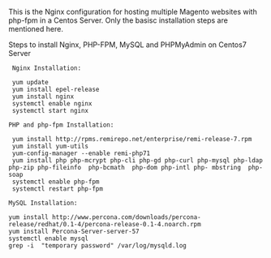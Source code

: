 This is the Nginx configuration for hosting multiple Magento websites with php-fpm in a Centos Server. Only the basisc installation steps are mentioned here.

Steps to install Nginx, PHP-FPM, MySQL and PHPMyAdmin on Centos7 Server

`````````````````````````````````````````````````````````````````````````````````````````````````````````````
 Nginx Installation:
 
 yum update
 yum install epel-release
 yum install nginx
 systemctl enable nginx
 systemctl start nginx
`````````````````````````````````````````````````````````````````````````````````````````````````````````````
`````````````````````````````````````````````````````````````````````````````````````````````````````````````
PHP and php-fpm Installation:

 yum install http://rpms.remirepo.net/enterprise/remi-release-7.rpm
 yum install yum-utils
 yum-config-manager --enable remi-php71
 yum install php php-mcrypt php-cli php-gd php-curl php-mysql php-ldap php-zip php-fileinfo  php-bcmath  php-dom php-intl php- mbstring  php-soap
 systemctl enable php-fpm
 systemctl restart php-fpm
`````````````````````````````````````````````````````````````````````````````````````````````````````````````
`````````````````````````````````````````````````````````````````````````````````````````````````````````````
MySQL Installation:

yum install http://www.percona.com/downloads/percona-release/redhat/0.1-4/percona-release-0.1-4.noarch.rpm
yum install Percona-Server-server-57
systemctl enable mysql
grep -i  "temporary password" /var/log/mysqld.log

`````````````````````````````````````````````````````````````````````````````````````````````````````````````
